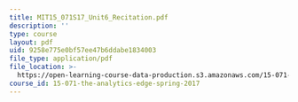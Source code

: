 ```yaml
---
title: MIT15_071S17_Unit6_Recitation.pdf
description: ''
type: course
layout: pdf
uid: 9258e775e0bf57ee47b6ddabe1834003
file_type: application/pdf
file_location: >-
  https://open-learning-course-data-production.s3.amazonaws.com/15-071-the-analytics-edge-spring-2017/9258e775e0bf57ee47b6ddabe1834003_MIT15_071S17_Unit6_Recitation.pdf
course_id: 15-071-the-analytics-edge-spring-2017
---
```

